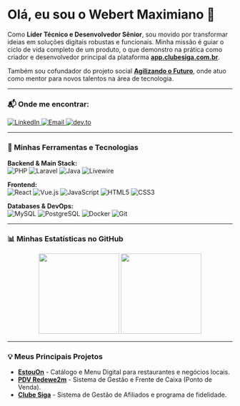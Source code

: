 # Olá, eu sou o Webert Maximiano 👋

Como **Líder Técnico e Desenvolvedor Sênior**, sou movido por transformar ideias em soluções digitais robustas e funcionais. Minha missão é guiar o ciclo de vida completo de um produto, o que demonstro na prática como criador e desenvolvedor principal da plataforma **[app.clubesiga.com.br](https://app.clubesiga.com.br/)**.

Também sou cofundador do projeto social **[Agilizando o Futuro](https://agilizando.clubesiga.com.br)**, onde atuo como mentor para novos talentos na área de tecnologia.

---

### 📬 Onde me encontrar:
<a href="https://www.linkedin.com/in/webert-maximiano/">
  <img alt="LinkedIn" src="https://img.shields.io/badge/-LinkedIn-0A66C2?&style=for-the-badge&logo=Linkedin&logoColor=white"/>
</a>
<a href="mailto:webertcoach@gmail.com">
  <img alt="Email" src="https://img.shields.io/badge/-Email-c14438?&style=for-the-badge&logo=gmail&logoColor=white"/>
</a>
<a href="https://dev.to/webert_maximiano_85d65871">
  <img alt="dev.to" src="https://img.shields.io/badge/-dev.to-0A0A0A?&style=for-the-badge&logo=dev.to&logoColor=white"/>
</a>

---

### 🚀 Minhas Ferramentas e Tecnologias

<p align="left">
  <strong>Backend & Main Stack:</strong><br>
  <img alt="PHP" src="https://img.shields.io/badge/PHP-777BB4?style=for-the-badge&logo=php&logoColor=white"/>
  <img alt="Laravel" src="https://img.shields.io/badge/Laravel-FF2D20?style=for-the-badge&logo=laravel&logoColor=white"/>
  <img alt="Java" src="https://img.shields.io/badge/java-%23ED8B00.svg?style=for-the-badge&logo=java&logoColor=white"/>
  <img alt="Livewire" src="https://img.shields.io/badge/livewire-4e56a6?style=for-the-badge&logo=livewire&logoColor=white"/>
</p>
<p align="left">
  <strong>Frontend:</strong><br>
  <img alt="React" src="https://img.shields.io/badge/React-61DAFB?style=for-the-badge&logo=react&logoColor=black"/>
  <img alt="Vue.js" src="https://img.shields.io/badge/Vue.js-4FC08D?style=for-the-badge&logo=vue.js&logoColor=white"/>
  <img alt="JavaScript" src="https://img.shields.io/badge/JavaScript-F7DF1E?style=for-the-badge&logo=javascript&logoColor=black"/>
  <img alt="HTML5" src="https://img.shields.io/badge/HTML5-E34F26?style=for-the-badge&logo=html5&logoColor=white"/>
  <img alt="CSS3" src="https://img.shields.io/badge/CSS3-1572B6?style=for-the-badge&logo=css3&logoColor=white"/>
</p>
<p align="left">
  <strong>Databases & DevOps:</strong><br>
  <img alt="MySQL" src="https://img.shields.io/badge/MySQL-4479A1?style=for-the-badge&logo=mysql&logoColor=white"/>
  <img alt="PostgreSQL" src="https://img.shields.io/badge/PostgreSQL-4169E1?style=for-the-badge&logo=postgresql&logoColor=white"/>
  <img alt="Docker" src="https://img.shields.io/badge/Docker-2496ED?style=for-the-badge&logo=docker&logoColor=white"/>
  <img alt="Git" src="https://img.shields.io/badge/GIT-E44C30?style=for-the-badge&logo=git&logoColor=white"/>
</p>

---

### 📊 Minhas Estatísticas no GitHub

<p align="center">
  <img height="180em" src="https://github-readme-stats.vercel.app/api?username=webertmaximiano&show_icons=true&theme=tokyonight&include_all_commits=true&count_private=true"/>
  <img height="180em" src="https://github-readme-stats.vercel.app/api/top-langs/?username=webertmaximiano&layout=compact&langs_count=7&theme=tokyonight"/>
</p>

---

### 💡 Meus Principais Projetos

-   **[EstouOn](https://estouon.app.br)** - Catálogo e Menu Digital para restaurantes e negócios locais.
-   **[PDV Redewe2m](https://pdv.redewe2m.com.br)** - Sistema de Gestão e Frente de Caixa (Ponto de Venda).
-   **[Clube Siga](https://app.clubesiga.com.br)** - Sistema de Gestão de Afiliados e programa de fidelidade.
